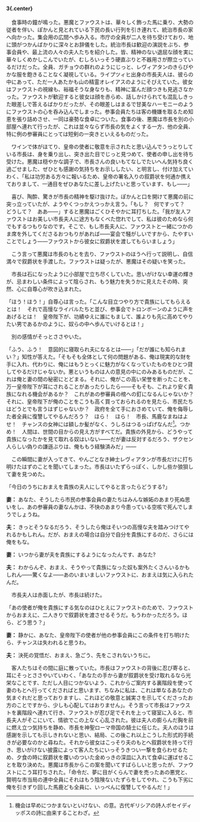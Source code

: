 #### 3{.center}

　食事時の鐘が鳴った。悪魔とファウストは、華々しく飾った馬に乗り、大勢の従者を伴い、ぽかんと見とれている下民の長い行列を引き連れて、統治市長の家へ向かった。集会用の広間へ歩み入る。市庁の全員が二人を待ち受けており、地に頭がつかんばかりに深々とお辞儀をした。統治市長は歓迎の演説をぶち、参事会員や、最上流の人々の夫人たちを紹介した。皆、精神のない退屈な顔を実に華々しくめかしこんでいたが、むしろいっそう硬直ぶりと不器用さが際立っているだけだった。全員、ガチョウの群れのようにじっと、レヴィアタンのきらびやかな服を飽きることなく凝視している。ライプツィヒ出身の市長夫人は、彼らの中にあって、ただ一人あたかも山の精霊オレイアスのようにそびえていた。彼女はファウストの視線も、裕福そうな身なりも、精神に富んだ顔つきも見逃さなかった。ファウストが歓迎すると彼女は顔を赤らめ、話しかけられても混乱しきった眼差しで答えるばかりだったが、その眼差しはまるで甘美なハーモニーのようにファウストの心を呑み込んでしまった。参事会員たちは客の機嫌を取るため知恵を張り詰めさせ、一同は豪勢な食卓についた。食事の後、悪魔は市長を別の小部屋へ連れて行ったが、これは並々ならず市長の気をよくする一方、他の全員、特に例の参審員にとっては短剣の一突きといえるものだった。

　ワインで体がほてり、皇帝の使者に敬意を示されたと思い込んでうっとりしている市長は、身を乗り出し、突き出た目でじっと見つめて、使者の申し出を待ち受けた。悪魔は穏やかな調子で、市長さんの良いもてなしでたいへん気持ち良く過ごせました、ぜひとも感謝の気持ちをお示ししたい、と明言し、付け加えていわく、「私は功労ある方々に報いるため、皇帝の署名入りの叙爵状を何通か携えておりまして、一通目をぜひあなたに差し上げたいと思っています、もし――」

　喜び、陶酔、驚きが市長の精神を駆け抜けた。ぽかんと口を開けて悪魔の前に突っ立っていたが、ようやくつっかえつっかえ言う。「もし？　何ですって？　どうして？　ああ――」すると悪魔はごくひそやかに耳打ちした。「我が友人ファウストはお美しい市長夫人に途方もなくべた惚れでして、私は彼のためなら何でもするつもりなのです。そこで、もし市長夫人に、ファウストと一緒につかのま席を外してくださるおつもりがあれば――宴会で騒がしいですから、たやすいことでしょう――ファウストから彼女に叙爵状を渡してもらいましょう」

　こう言って悪魔は市長のもとを去り、ファウストのほうへ行って説明し、自信満々で叙爵状を手渡した。ファウストは疑ったが、悪魔はその疑いを笑った。

　市長は石になったように小部屋で立ち尽くしていた。思いがけない幸運の輝きが、忌まわしい条件によって陰らされ、もう魅力を失うかに見えたその時、突然、心に自尊心が吹き込まれた。

「ほう！ほう！」自尊心は言った。「こんな目立つやり方で貴族にしてもらえるとは！　それで高慢なライバルたちと並び、参事会でトロンボーンのように声をあげるとは！　皇帝陛下が、功績ゆえに誰にもまして、誰よりも先に高めてやりたい男であるかのように、奴らの中へ歩んでいけるとは！」

　別の感情がそっとささやいた。

「ふう、ふう！　意図的に寝取られ夫になるとは――」「だが誰にも知られまい？」知性が答えた。「そもそも全体として何の問題がある、俺は現実的な財を手に入れ、代わりに、俺にはもうとっくに魅力がなくなっていたものをひとつ貸してやるだけじゃないか。悪というものは人の意見の中にのみあるものだが、これは俺と妻の間の秘密にとどまる。それに、俺がこの高い栄誉を断ったことを、万一皇帝陛下が耳にされることがあったりしたら――そもそも、これより安く貴族になれる機会があるか？　これがあの参審員の棺への釘になるんじゃないか？　それに、皇帝陛下が俺のことをこうも高く買っておられるのを見たら、市民たちはどうとでも言うはずじゃないか？　政府を全て手におさめていて、俺を侮辱した者全員に復讐してやるんだろう？　ほら！　ほら！　市長、馬鹿なまねはよせ！　チャンスの女神には額しか髪がなく、うしろはつるっぱげなんだ[^1]。つかめ！　人間は、世間の目からの見え方がすべてだ。貴族の外見から、どうやって貴族になったかを見て取れる奴はいない――だが妻は反対するだろう、ザクセン人らしい偽りの謙遜ぶりは、俺ももう経験済みだ」――
[^1]:機会は早めにつかまないといけない、の意。古代ギリシアの詩人ポセイディッポスの詩に由来することわざ。

　この瞬間に妻が入ってきて、やんごとなき紳士レヴィアタンが市長だけに打ち明けたはずのことを聞いてしまった。市長はいたずらっぽく、しかし些か狼狽して妻を見つめた。

「今日のうちにおまえを貴族の夫人にしてやると言ったらどうする?」

**妻：** あなた、そうしたら市民の参事会員の妻たちはみんな嫉妬のあまり死ぬ思いをし、あの参審員の妻なんかは、不快のあまり今患っている空咳で死んでしまうでしょうね。

**夫：** きっとそうなるだろう、そうしたら俺はそいつの高慢な夫を踏みつけてやれるかもしれん。だが、おまえの場合は自分で自分を貴族にするのだ、さらには俺をもな。

**妻：** いつから妻が夫を貴族にするようになったんです、あなた?

**夫：** わからんぞ、おまえ、そうやって貴族になった奴も案外たくさんいるかもしれん――驚くなよ――あのいまいましいファウストに、おまえは気に入られたんだ。

　市長夫人は赤面したが、市長は続けた。

「あの使者が俺を貴族にする気なのはひとえにファウストのためで、ファウストからおまえに、二人きりで叙爵状を渡させるそうだ。もうわかっただろう。ほら、どう思う？」

**妻：** 静かに、あなた、皇帝陛下の使者が他の参事会員にこの条件を打ち明けたら、チャンスは失われると思うわ。

**夫：** 決死の覚悟だ、おまえ、急ごう、先をこされないうちに。

　客人たちはその間に庭に散っていた。市長はファウストの背後に忍び寄ると、耳にそっとささやいていわく、「あなたの手から妻が叙爵状を受け取れるなら光栄なことです、ただし人目につかないよう、これからご案内する裏階段を使って妻のもとへ行ってくださればと思います、ちなみに私は、これは単なるあなたの気まぐれだと思っておりますし、これほどの敬意と誠実さを示してくださったお方のことですから、少しも心配してはおりません」。そう言って市長はファウストを裏階段へ連れて行き、ファウストが忍び足でそれを上って寝室に入ると、市長夫人がそこにいて、情欲でこの上なく心乱された。彼は夫人の膨らんだ胸を前に燃え立つ気持ちを静め、市長を神聖ローマ帝国の騎士に任じた。夫人のほうは感謝を示しても示しきれないと思い、結局、この後これ以上こうした形式的手続きが必要なのかと尋ねた。それから彼女はこっそり夫のもとへ叙爵状を持って行き、思いがけない披露によって客人たちにいっそうきつい一撃を食らわせるため、夕食の時に叙爵状を覆いのついた金めっきの深皿に入れて食卓に運ばせることを取り決めた。悪魔は市長からこの案を聞いてすばらしいと思ったが、ファウストにこう耳打ちされた。「命令だ、夢に目がくらんで妻を売ったあの悪党と、賢明な市当局の連中全員にそれはもう陰険ないたずらをしてやれ、こうも下劣に俺を引きずり回した馬鹿ども全員に、いっぺんに復讐してやるんだ！」
